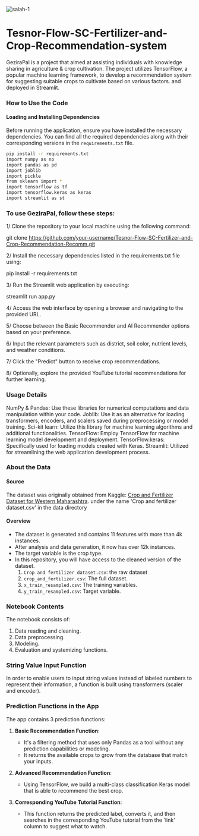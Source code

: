 
![salah-1](https://github.com/A7med7x7/Tesnor-Flow-SC-Fertilizer-and-Crop-Recommendation-Recomm/assets/95593096/da0fc393-61ab-43b0-9bc6-060f6b9386fd)

# Tesnor-Flow-SC-Fertilizer-and-Crop-Recommendation-system 
GeziraPal is a project that aimed at assisting individuals with knowledge sharing in agriculture & crop cultivation. The project utilizes TensorFlow, a popular machine learning framework, to develop a recommendation system for suggesting suitable crops to cultivate based on various factors. and deployed in Streamlit.

### How to Use the Code

#### Loading and Installing Dependencies

Before running the application, ensure you have installed the necessary dependencies. You can find all the required dependencies along with their corresponding versions in the `requirements.txt` file. 

```bash 
pip install -r requirements.txt
import numpy as np
import pandas as pd
import joblib
import pickle
from sklearn import *
import tensorflow as tf
import tensorflow.keras as keras
import streamlit as st
```

### To use GeziraPal, follow these steps:

1/ Clone the repository to your local machine using the following command:

git clone https://github.com/your-username/Tesnor-Flow-SC-Fertilizer-and-Crop-Recommendation-Recomm.git

2/ Install the necessary dependencies listed in the requirements.txt file using:

pip install -r requirements.txt

3/ Run the Streamlit web application by executing:

streamlit run app.py

4/ Access the web interface by opening a browser and navigating to the provided URL.

5/ Choose between the Basic Recommender and AI Recommender options based on your preference.

6/ Input the relevant parameters such as district, soil color, nutrient levels, and weather conditions.

7/ Click the "Predict" button to receive crop recommendations.

8/ Optionally, explore the provided YouTube tutorial recommendations for further learning.

### Usage Details
NumPy & Pandas: Use these libraries for numerical computations and data manipulation within your code.
Joblib: Use it as an alternative for loading transformers, encoders, and scalers saved during preprocessing or model training.
Sci-kit learn: Utilize this library for machine learning algorithms and additional functionalities.
TensorFlow: Employ TensorFlow for machine learning model development and deployment.
TensorFlow.keras: Specifically used for loading models created with Keras.
Streamlit: Utilized for streamlining the web application development process.


### About the Data

#### Source
The dataset was originally obtained from Kaggle: [Crop and Fertilizer Dataset for Western Maharashtra](https://www.kaggle.com/datasets/sanchitagholap/crop-and-fertilizer-dataset-for-westernmaharashtra).
under the name 'Crop and fertilizer dataset.csv' in the data directory

#### Overview
- The dataset is generated and contains 11 features with more than 4k instances.
- After analysis and data generation, it now has over 12k instances.
- The target variable is the crop type.
- In this repository, you will have access to the cleaned version of the dataset.
  1. `Crop and fertilizer dataset.csv`: the raw dataset
  2. `crop_and_fertilizer.csv`: The full dataset.
  3. `x_train_resampled.csv`: The training variables.
  4. `y_train_resampled.csv`: Target variable.


### Notebook Contents

The notebook consists of:

1. Data reading and cleaning.
2. Data preprocessing.
3. Modeling.
4. Evaluation and systemizing functions.

### String Value Input Function

In order to enable users to input string values instead of labeled numbers to represent their information, a function is built using transformers (scaler and encoder).

### Prediction Functions in the App

The app contains 3 prediction functions:

1. **Basic Recommendation Function**:
   - It's a filtering method that uses only Pandas as a tool without any prediction capabilities or modeling.
   - It returns the available crops to grow from the database that match your inputs.

2. **Advanced Recommendation Function**:
   - Using TensorFlow, we build a multi-class classification Keras model that is able to recommend the best crop.

3. **Corresponding YouTube Tutorial Function**:
   - This function returns the predicted label, converts it, and then searches in the corresponding YouTube tutorial from the 'link' column to suggest what to watch.

